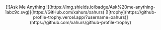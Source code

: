 <p align="center">
[![Ask Me Anything !](https://img.shields.io/badge/Ask%20me-anything-1abc9c.svg)](https://GitHub.com/xahurs/xahurs)
[![trophy](https://github-profile-trophy.vercel.app/?username=xahurs)](https://github.com/xahurs/github-profile-trophy)
</p>
